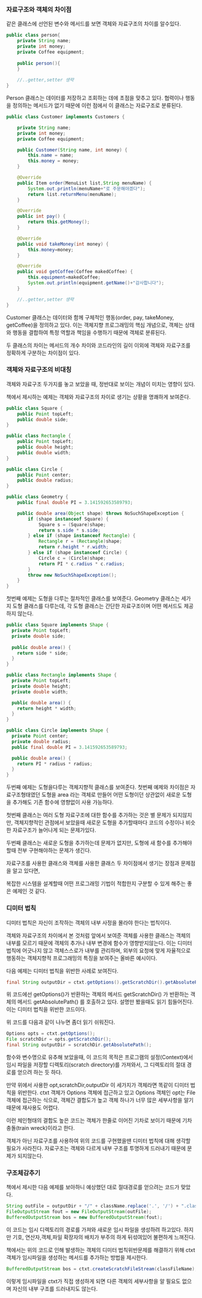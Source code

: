 ### 자료구조와 객체의 차이점

같은 클래스에 선언된 변수와 메서드를 보면 객체와 자료구조의 차이를 알수있다.
```java
public class person{
    private String name;
    private int money;
    private Coffee equipment;
    
    public person(){
    }
    
    //..getter,setter 생략
}
```
Person 클래스는 데이터를 저장하고 조회하는 데에 초점을 맞추고 있다.
협력이나 행동을 정의하는 메서드가 없기 때문에 이런 점에서 이 클래스는 자료구조로 분류된다.

```java
public class Customer implements Customers {

    private String name;
    private int money;
    private Coffee equipment;

    public Customer(String name, int money) {
        this.name = name;
        this.money = money;
    }

    @Override
    public Item order(MenuList list,String menuName) {
        System.out.println(menuName+"로 주문해야겠다");
        return list.returnMenu(menuName);
    }

    @Override
    public int pay() {
        return this.getMoney();
    }

    @Override
    public void takeMoney(int money) {
        this.money=money;
    }

    @Override
    public void getCoffee(Coffee makedCoffee) {
        this.equipment=makedCoffee;
        System.out.println(equipment.getName()+"감사합니다");
    }

    //..getter,setter 생략
}

```
Customer 클래스는 데이터와 함께 구체적인 행동(order, pay, takeMoney, getCoffee)을 정의하고 있다. 
이는 객체지향 프로그래밍의 핵심 개념으로, 객체는 상태와 행동을 결합하여 특정 역할과 책임을 수행하기 때문에 객체로 분류된다.

두 클래스의 차이는 메서드의 개수 차이와 코드라인의 길이 이외에
객체와 자료구조를 정확하게 구분하는 차이점이 있다.

### 객체와 자료구조의 비대칭

객체와 자료구조 두가지를 놓고 보았을 때, 정반대로 보이는 개념이 미치는 영향이 있다.

책에서 제시하는 예제는 객체와 자료구조의 차이로 생기는 상황을 명쾌하게 보여준다.

```java
public class Square {
    public Point topLeft;
    public double side;
}

public class Rectangle {
    public Point topLeft;
    public double height;
    public double width;
}

public class Circle {
    public Point center;
    public double radius;
}

public class Geometry {
    public final double PI = 3.141592653589793;

    public double area(Object shape) throws NoSuchShapeException {
        if (shape instanceof Square) {
            Square s = (Square)shape;
            return s.side * s.side;
        } else if (shape instanceof Rectangle) {
            Rectangle r = (Rectangle)shape;
            return r.height * r.width;
        } else if (shape instanceof Circle) {
            Circle c = (Circle)shape;
            return PI * c.radius * c.radius;
        }
        throw new NoSuchShapeException();
    }
}
```
첫번째 예제는 도형을 다루는 절차적인 클래스를 보여준다.
Geometry 클래스는 세가지 도형 클래스를 다루는데, 각 도형 클래스는 간단한 자료구조이며 어떤 메서드도 제공하지 않는다.

```java
public class Square implements Shape { 
  private Point topLeft;
  private double side;
  
  public double area() { 
    return side * side;
  } 
}

public class Rectangle implements Shape { 
  private Point topLeft;
  private double height;
  private double width;

  public double area() { 
    return height * width;
  } 
}

public class Circle implements Shape { 
  private Point center;
  private double radius;
  public final double PI = 3.141592653589793;

  public double area() {
    return PI * radius * radius;
  } 
}
```
두번째 예제는 도형을다루는 객체지향적 클래스를 보여준다.
첫번째 예제와 차이점은 자료구조형태였던 도형을 area 라는 객체로 만들어
어떤 도형이던 상관없이 새로운 도형을 추가해도 기존 함수에 영향없이 사용 가능하다.


첫번째 클래스는 여러 도형 자료구조에 대한 함수를 추가하는 것은 별 문제가 되지않지만,
객체지향적인 관점에서 보았을때 새로운 도형을 추가할때마다
코드의 수정이나 비슷한 자료구조가 늘어나게 되는 문제가있다.

두번째 클래스는 새로운 도형을 추가하는데 문제가 없지만,
도형에 새 함수를 추가해야 할때 전부 구현해야하는 문제가 생긴다.

자료구조를 사용한 클래스와 객체를 사용한 클래스 두 차이점에서 생기는 장점과 문제점을 알고 있다면,

복잡한 시스템을 설계할때 어떤 프로그래밍 기법이 적합한지 구분할 수 있게 해주는 좋은 예제인 것 같다.

### 디미터 법칙

디미터 법칙은 자신이 조작하는 객체의 내부 사정을 몰라야 한다는 법칙이다.

객체와 자료구조의 차이에서 본 것처럼 
앞에서 보여준 객체를 사용한 클래스는 객체의 내부를 모르기 때문에 객체의 추가나 내부 변경에 함수가 영향받지않는다.
이는 디미터법칙에 어긋나지 않고 객체스스로가 내부를 관리하며, 외부의 요청에 맞게 자율적으로 행동하는 객체지향적 프로그래밍의
특징을 보여주는 올바른 예시이다.


다음 예제는 디미터 법칙을 위반한 사례로 보여진다.
```java
final String outputDir = ctxt.getOptions().getScratchDir().getAbsolutePath();
```
위 코드에선 getOptions()가 반환하는 객체의 메서드 getScratchDir() 가 반환하는 객체의 메서드 getAbsolutePath() 를 호출하고 있다.
설명만 봤을때도 읽기 힘들어진다. 이는 디미터 법칙을 위반한 코드이다.

위 코드를 다음과 같이 나누면 좀더 읽기 쉬워진다.
```java
Options opts = ctxt.getOptions();
File scratchDir = opts.getScratchDir();
final String outputDir = scratchDir.getAbsolutePath();
```
함수와 변수명으로 유추해 보았을때,
이 코드의 목적은 프로그램의 설정(Context)에서 
임시 파일을 저장할 디렉토리(scratch directory)를 가져와서, 그 디렉토리의 절대 경로를 얻으려 하는 듯 하다.


만약 위에서 사용한 opt,scratchDir,outputDir 이 세가지가 객체라면 똑같이 디미터 법칙을 위반한다.
ctxt 객체가 Options 객체에 접근하고 있고 Options 객체인 opt는 File 객체에 접근하는 식으로,
객체간 결합도가 높고 객체 하나가 너무 많은 세부사항을 알기 때문에 재사용도 어렵다.

이런 체인형태의 결합도 높은 코드는 
객체가 한줄로 이어진 기차로 보이기 때문에 기차 충돌(train wreck)이라고 한다.

객체가 아닌 자료구조를 사용하여 위의 코드를 구현했을땐 디미터 법칙에 대해 생각할 필요가 사라진다.
자료구조는 객체와 다르게 내부 구조를 투명하게 드러내기 때문에 문제가 되지않는다.

### 구조체감추기

책에서 제시한 다음 예제를 보아하니 예상했던 대로 절대경로를 얻으려는 코드가 맞았다.
```java
String outFile = outputDir + "/" + className.replace('.', '/') + ".class";
FileOutputStream fout = new FileOutputStream(outFile);
BufferedOutputStream bos = new BufferedOutputStream(fout);
```
이 코드는 임시 디렉토리의 경로를 가져와 새로운 임시 파일을 생성하려 하고있다.
하지만 기호, 연산자,객체,파일 확장자의 배치가 부주의 하게 뒤섞여있어 불편하게 느껴진다.

책에서는 위의 코드로 인해 발생하는 객체의 디미터 법칙위반문제를 해결하기 위해
ctxt 객체가 임시파일을 생성하는 메서드를 추가하는 방법을 제시한다.

```java
BufferedOutputStream bos = ctxt.createScratchFileStream(classFileName);
```
이렇게 임시파일을 ctxt가 직접 생성하게 되면 다른 객체의 세부사항을 알 필요도 없으며 자신의 내부 구조를 드러내지도 않는다.
